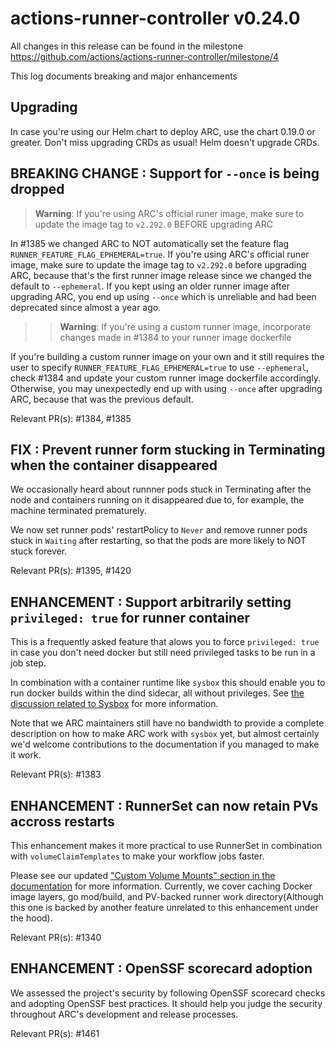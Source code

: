 # actions-runner-controller v0.24.0

All changes in this release can be found in the milestone https://github.com/actions/actions-runner-controller/milestone/4

This log documents breaking and major enhancements

## Upgrading

In case you're using our Helm chart to deploy ARC, use the chart 0.19.0 or greater. Don't miss upgrading CRDs as usual! Helm doesn't upgrade CRDs.

## BREAKING CHANGE : Support for `--once` is being dropped

> **Warning**: If you're using ARC's official runer image, make sure to update the image tag to `v2.292.0` BEFORE upgrading ARC

In #1385 we changed ARC to NOT automatically set the feature flag `RUNNER_FEATURE_FLAG_EPHEMERAL=true`. If you're using ARC's official runer image, make sure to update the image tag to `v2.292.0` before upgrading ARC, because that's the first runner image release since we changed the default to `--ephemeral`. If you kept using an older runner image after upgrading ARC, you end up using `--once` which is unreliable and had been deprecated since almost a year ago.

>> **Warning**: If you're using a custom runner image, incorporate changes made in #1384 to your runner image dockerfile

If you're building a custom runner image on your own and it still requires the user to specify `RUNNER_FEATURE_FLAG_EPHEMERAL=true` to use `--ephemeral`, check #1384 and update your custom runner image dockerfile accordingly. Otherwise, you may unexpectedly end up with using `--once` after upgrading ARC, because that was the previous default.

Relevant PR(s): #1384, #1385

## FIX : Prevent runner form stucking in Terminating when the container disappeared

We occasionally heard about runnner pods stuck in Terminating after the node and containers running on it disappeared due to, for example, the machine terminated prematurely.

We now set runner pods' restartPolicy to `Never` and remove runner pods stuck in `Waiting` after restarting, so that the pods are more likely to NOT stuck forever.

Relevant PR(s): #1395, #1420

## ENHANCEMENT : Support arbitrarily setting `privileged: true` for runner container

This is a frequently asked feature that alows you to force `privileged: true` in case you don't need docker but still need privileged tasks to be run in a job step.

In combination with a container runtime like `sysbox` this should enable you to run docker builds within the dind sidecar, all without privileges. See [the discussion related to Sysbox](https://github.com/actions/actions-runner-controller/discussions/977) for more information.

Note that we ARC maintainers still have no bandwidth to provide a complete description on how to make ARC work with `sysbox` yet, but almost certainly we'd welcome contributions to the documentation if you managed to make it work.

Relevant PR(s): #1383

## ENHANCEMENT : RunnerSet can now retain PVs accross restarts

This enhancement makes it more practical to use RunnerSet in combination with `volumeClaimTemplates` to make your workflow jobs faster.

Please see our updated ["Custom Volume Mounts" section in the documentation](https://github.com/actions/actions-runner-controller#custom-volume-mounts) for more information. Currently, we cover caching Docker image layers, go mod/build, and PV-backed runner work directory(Although this one is backed by another feature unrelated to this enhancement under the hood).

Relevant PR(s): #1340

## ENHANCEMENT : OpenSSF scorecard adoption

We assessed the project's security by following OpenSSF scorecard checks and adopting OpenSSF best practices.
It should help you judge the security throughout ARC's development and release processes.

Relevant PR(s): #1461
